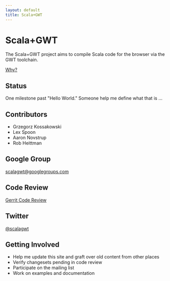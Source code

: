 ```yaml
---
layout: default
title: Scala+GWT
---
```


Scala+GWT
=========

The Scala+GWT project aims to compile Scala code for the browser
via the GWT toolchain.

[Why?](why)

Status
------

One milestone past "Hello World."  Someone help me define what that
is ...

Contributors
------------

* Grzegorz Kossakowski
* Lex Spoon
* Aaron Novstrup
* Rob Heittman

Google Group
------------
[scalagwt@googlegroups.com](http://groups.google.com/group/scalagwt)

Code Review
-----------
[Gerrit Code Review](http://review.source.gogoego.com)

Twitter
-------

[@scalagwt](http://twitter.com/scalagwt)

Getting Involved
----------------

* Help me update this site and graft over old content from other places
* Verify changesets pending in code review
* Participate on the mailing list
* Work on examples and documentation
